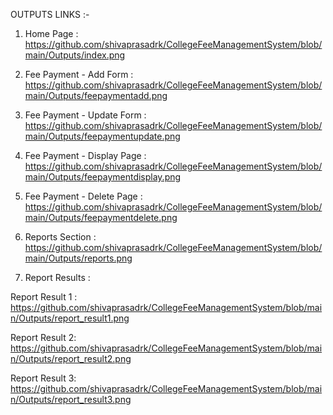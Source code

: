 OUTPUTS LINKS :-
                                                                                                                                                                                                                
1. Home Page :  https://github.com/shivaprasadrk/CollegeFeeManagementSystem/blob/main/Outputs/index.png
                                                                                                                                           
2. Fee Payment - Add Form :  https://github.com/shivaprasadrk/CollegeFeeManagementSystem/blob/main/Outputs/feepaymentadd.png
                                                                                                                                                                                                                       
3. Fee Payment - Update Form :  https://github.com/shivaprasadrk/CollegeFeeManagementSystem/blob/main/Outputs/feepaymentupdate.png
                                                                                                                                                                                                                      
4. Fee Payment - Display Page  :  https://github.com/shivaprasadrk/CollegeFeeManagementSystem/blob/main/Outputs/feepaymentdisplay.png
                                                                                                                                                                                                                       
5. Fee Payment - Delete Page  :  https://github.com/shivaprasadrk/CollegeFeeManagementSystem/blob/main/Outputs/feepaymentdelete.png
                                                                                                                                                                                                         
6. Reports Section :  https://github.com/shivaprasadrk/CollegeFeeManagementSystem/blob/main/Outputs/reports.png
                                                                                                                                                                                                           
7. Report Results :
                                                                                                                                                                          
Report Result 1 :  https://github.com/shivaprasadrk/CollegeFeeManagementSystem/blob/main/Outputs/report_result1.png
                                                                                                                                                                                                        
Report Result 2:   https://github.com/shivaprasadrk/CollegeFeeManagementSystem/blob/main/Outputs/report_result2.png
                                                                                                                                                                     
Report Result 3:   https://github.com/shivaprasadrk/CollegeFeeManagementSystem/blob/main/Outputs/report_result3.png
